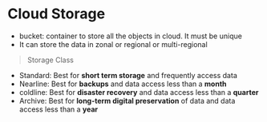 # Cloud Storage

- bucket: container to store all the objects in cloud. It must be unique 
- It can store the data in zonal or regional or multi-regional

> Storage Class
- Standard: Best for **short term storage** and frequently access data
- Nearline: Best for **backups** and data access less than a **month**
- coldline: Best for **disaster recovery** and data access less than a **quarter**
- Archive:  Best for **long-term digital preservation** of data and data access less than a **year**
